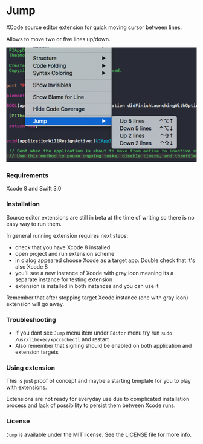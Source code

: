 # Jump
XCode source editor extension for quick moving cursor between lines.

Allows to move two or five lines up/down.

<p align="center"><img src ="jump.png" width="800px"/></p>

### Requirements

Xcode 8 and Swift 3.0

### Installation

Source editor extensions are still in beta at the time of writing so there is no easy way to run them.

In general running extension requires next steps:
- check that you have Xcode 8 installed
- open project and run extension scheme
- in dialog appeared choose Xcode as a target app. Double check that it's also Xcode 8
- you'll see a new instance of Xcode with gray icon meaning its a separate instance for testing extension
- extension is installed in both instances and you can use it

Remember that after stopping target Xcode instance (one with gray icon) extension will go away.

### Troubleshooting
- If you dont see `Jump` menu item under `Editor` menu try run `sudo /usr/libexec/xpccachectl` and restart
- Also remember that signing should be enabled on both application and extension targets

### Using extension

This is just proof of concept and maybe a starting template for you to play with extensions.

Extensions are not ready for everyday use due to complicated installation process and lack of possibility to persist them between Xcode runs.

### License

`Jump` is available under the MIT license. See the [LICENSE](LICENSE) file for more info.
